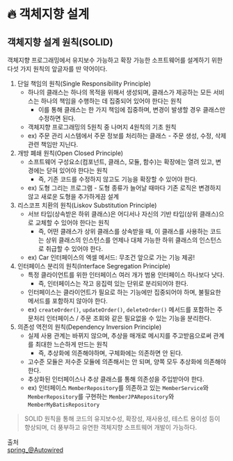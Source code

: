 # 🔥 객체지향 설계
## 객체지향 설계 원칙(SOLID)
객체지향 프로그래밍에서 유지보수 가능하고 확장 가능한 소프트웨어를 설계하기 위한 다섯 가지 원칙의 앞글자를 딴 약어이다.
1. 단일 책임의 원칙(Single Responsibility Principle)
   - 하나의 클래스는 하나의 목적을 위해서 생성되며, 클래스가 제공하는 모든 서비스는 하나의 책임을 수행하는 데 집중되어 있어야 한다는 원칙
     - 이를 통해 클래스는 한 가지 책임에 집중하며, 변경이 발생할 경우 클래스만 수정하면 된다.
   - 객체지향 프로그래밍의 5원칙 중 나머지 4원칙의 기초 원칙
   - ex) 주문 관리 시스템에서 주문 정보를 처리하는 클래스 - 주문 생성, 수정, 삭제 관련 책임만 지닌다.
2. 개방 폐쇄 원칙(Open Closed Principle)
   - 소프트웨어 구성요소(컴포넌트, 클래스, 모듈, 함수)는 확장에는 열려 있고, 변경에는 닫혀 있어야 한다는 원칙
     - 즉, 기존 코드를 수정하지 않고도 기능을 확장할 수 있어야 한다.
   - ex) 도형 그리는 프로그램 - 도형 종류가 늘어날 때마다 기존 로직은 변경하지 않고 새로운 도형을 추가하게끔 설계
3. 리스코프 치환의 원칙(Liskov Substitution Principle)
   - 서브 타입(상속받은 하위 클래스)은 어디서나 자신의 기반 타입(상위 클래스)으로 교체할 수 있어야 한다는 원칙
     - 즉, 어떤 클래스가 상위 클래스를 상속받을 때, 이 클래스를 사용하는 코드는 상위 클래스의 인스턴스를 언제나 대체 가능한 하위 클래스의 인스턴스로 취급할 수 있어야 한다.
   - ex) Car 인터페이스의 엑셀 메서드: 무조건 앞으로 가는 기능 제공!
4. 인터페이스 분리의 원칙(Interface Segregation Principle)
    - 특정 클라이언트를 위한 인터페이스 여러 개가 범용 인터페이스 하나보다 낫다.
      - 즉, 인터페이스는 작고 응집력 있는 단위로 분리되어야 한다.
    - 인터페이스는 클라이언트가 필요로 하는 기능에만 집중되어야 하며, 불필요한 메서드를 포함하지 않아야 한다.
    - ex) `createOrder()`, `updateOrder()`, `deleteOrder()` 메서드를 포함하는 주문처리 인터페이스 / 주문 조회와 같은 필요없을 수 있는 기능을 분리한다.
5. 의존성 역전의 원칙(Dependency Inversion Principle)
   - 실제 사용 관계는 바뀌지 않으며, 추상을 매개로 메시지를 주고받음으로써 관계를 최대한 느슨하게 만드는 원칙
     - 즉, 추상화에 의존해야하며, 구체화에는 의존하면 안 된다.
   - 고수준 모듈은 저수준 모듈에 의존해서는 안 되며, 양쪽 모두 추상화에 의존해야한다.
   - 추상화된 인터페이스나 추상 클래스를 통해 의존성을 주입받아야 한다.
   - ex) 인터페이스 `MemberRepository`를 의존하고 있는 `MemberService`와 `MemberRepository`를 구현하는 `MemberJPARepository`와 `MemberMyBatisRepository`

> SOLID 원칙을 통해 코드의 유지보수성, 확장성, 재사용성, 테스트 용이성 등이 향상되며, 더 풍부하고 유연한 객체지향 소프트웨어 개발이 가능하다.

출처  
[spring_@Autowired](https://github.com/devSquad-study/2023-CS-Study/blob/main/Spring/spring_%40Autowired.md)